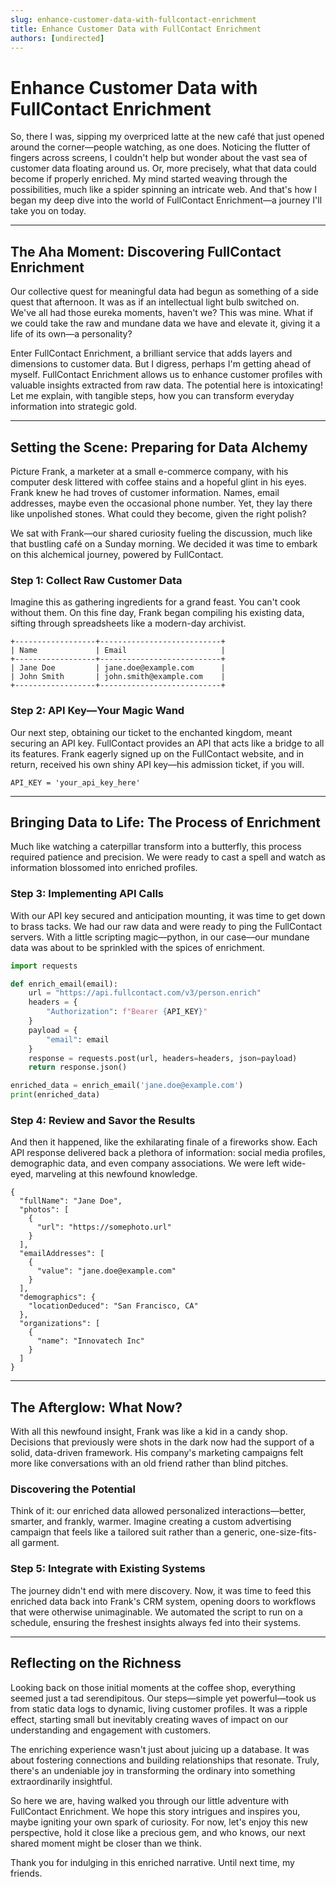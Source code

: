 ```yaml
---
slug: enhance-customer-data-with-fullcontact-enrichment
title: Enhance Customer Data with FullContact Enrichment
authors: [undirected]
---
```



# Enhance Customer Data with FullContact Enrichment

So, there I was, sipping my overpriced latte at the new café that just opened around the corner—people watching, as one does. Noticing the flutter of fingers across screens, I couldn't help but wonder about the vast sea of customer data floating around us. Or, more precisely, what that data could become if properly enriched. My mind started weaving through the possibilities, much like a spider spinning an intricate web. And that's how I began my deep dive into the world of FullContact Enrichment—a journey I'll take you on today.

---

## The Aha Moment: Discovering FullContact Enrichment

Our collective quest for meaningful data had begun as something of a side quest that afternoon. It was as if an intellectual light bulb switched on. We've all had those eureka moments, haven't we? This was mine. What if we could take the raw and mundane data we have and elevate it, giving it a life of its own—a personality? 

Enter FullContact Enrichment, a brilliant service that adds layers and dimensions to customer data. But I digress, perhaps I'm getting ahead of myself. FullContact Enrichment allows us to enhance customer profiles with valuable insights extracted from raw data. The potential here is intoxicating! Let me explain, with tangible steps, how you can transform everyday information into strategic gold.

---

## Setting the Scene: Preparing for Data Alchemy

Picture Frank, a marketer at a small e-commerce company, with his computer desk littered with coffee stains and a hopeful glint in his eyes. Frank knew he had troves of customer information. Names, email addresses, maybe even the occasional phone number. Yet, they lay there like unpolished stones. What could they become, given the right polish?

We sat with Frank—our shared curiosity fueling the discussion, much like that bustling café on a Sunday morning. We decided it was time to embark on this alchemical journey, powered by FullContact.

### Step 1: Collect Raw Customer Data

Imagine this as gathering ingredients for a grand feast. You can't cook without them. On this fine day, Frank began compiling his existing data, sifting through spreadsheets like a modern-day archivist.

```plaintext
+------------------+---------------------------+
| Name             | Email                     |
+------------------+---------------------------+
| Jane Doe         | jane.doe@example.com      |
| John Smith       | john.smith@example.com    |
+------------------+---------------------------+
```

### Step 2: API Key—Your Magic Wand

Our next step, obtaining our ticket to the enchanted kingdom, meant securing an API key. FullContact provides an API that acts like a bridge to all its features. Frank eagerly signed up on the FullContact website, and in return, received his own shiny API key—his admission ticket, if you will.

```plaintext
API_KEY = 'your_api_key_here'
```

---

## Bringing Data to Life: The Process of Enrichment

Much like watching a caterpillar transform into a butterfly, this process required patience and precision. We were ready to cast a spell and watch as information blossomed into enriched profiles.

### Step 3: Implementing API Calls

With our API key secured and anticipation mounting, it was time to get down to brass tacks. We had our raw data and were ready to ping the FullContact servers. With a little scripting magic—python, in our case—our mundane data was about to be sprinkled with the spices of enrichment.

```python
import requests

def enrich_email(email):
    url = "https://api.fullcontact.com/v3/person.enrich"
    headers = {
        "Authorization": f"Bearer {API_KEY}"
    }
    payload = {
        "email": email
    }
    response = requests.post(url, headers=headers, json=payload)
    return response.json()

enriched_data = enrich_email('jane.doe@example.com')
print(enriched_data)
```

### Step 4: Review and Savor the Results

And then it happened, like the exhilarating finale of a fireworks show. Each API response delivered back a plethora of information: social media profiles, demographic data, and even company associations. We were left wide-eyed, marveling at this newfound knowledge.

```plaintext
{
  "fullName": "Jane Doe",
  "photos": [
    {
      "url": "https://somephoto.url"
    }
  ],
  "emailAddresses": [
    {
      "value": "jane.doe@example.com"
    }
  ],
  "demographics": {
    "locationDeduced": "San Francisco, CA"
  },
  "organizations": [
    {
      "name": "Innovatech Inc"
    }
  ]
}
```

---

## The Afterglow: What Now?

With all this newfound insight, Frank was like a kid in a candy shop. Decisions that previously were shots in the dark now had the support of a solid, data-driven framework. His company's marketing campaigns felt more like conversations with an old friend rather than blind pitches.

### Discovering the Potential

Think of it: our enriched data allowed personalized interactions—better, smarter, and frankly, warmer. Imagine creating a custom advertising campaign that feels like a tailored suit rather than a generic, one-size-fits-all garment.

### Step 5: Integrate with Existing Systems

The journey didn't end with mere discovery. Now, it was time to feed this enriched data back into Frank's CRM system, opening doors to workflows that were otherwise unimaginable. We automated the script to run on a schedule, ensuring the freshest insights always fed into their systems.

---

## Reflecting on the Richness

Looking back on those initial moments at the coffee shop, everything seemed just a tad serendipitous. Our steps—simple yet powerful—took us from static data logs to dynamic, living customer profiles. It was a ripple effect, starting small but inevitably creating waves of impact on our understanding and engagement with customers.

The enriching experience wasn't just about juicing up a database. It was about fostering connections and building relationships that resonate. Truly, there's an undeniable joy in transforming the ordinary into something extraordinarily insightful.

So here we are, having walked you through our little adventure with FullContact Enrichment. We hope this story intrigues and inspires you, maybe igniting your own spark of curiosity. For now, let's enjoy this new perspective, hold it close like a precious gem, and who knows, our next shared moment might be closer than we think.

Thank you for indulging in this enriched narrative. Until next time, my friends.